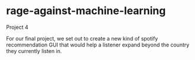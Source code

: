 # rage-against-machine-learning
Project 4

For our final project, we set out to create a new kind of spotify recommendation GUI that would help a listener expand beyond the country they currently listen in.

